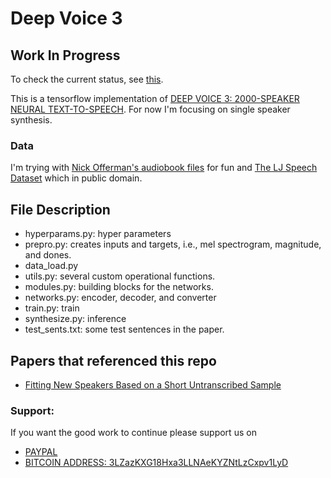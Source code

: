 # Deep Voice 3

## **Work In Progress**
To check the current status, see [this](https://github.com/Kyubyong/deepvoice3/issues/9).

This is a tensorflow implementation of [DEEP VOICE 3: 2000-SPEAKER NEURAL TEXT-TO-SPEECH](https://arxiv.org/pdf/1710.07654.pdf). For now I'm focusing on single speaker synthesis.

### Data

I'm trying with [Nick Offerman's audiobook files](https://www.audible.com/pd/Fiction/The-Adventures-of-Tom-Sawyer-Audiobook/B01HQMQLWK?source_code=AUDORWS0628169HI5use) for fun and [The LJ Speech Dataset](https://keithito.com/LJ-Speech-Dataset) which in public domain.

## File Description

  * hyperparams.py: hyper parameters
  * prepro.py: creates inputs and targets, i.e., mel spectrogram, magnitude, and dones.
  * data_load.py
  * utils.py: several custom operational functions.
  * modules.py: building blocks for the networks.
  * networks.py: encoder, decoder, and converter
  * train.py: train
  * synthesize.py: inference
  * test_sents.txt: some test sentences in the paper.
  
## Papers that referenced this repo

  * [Fitting New Speakers Based on a Short Untranscribed Sample](https://arxiv.org/abs/1802.06984)


### Support:

If you want the good work to continue please support us on

* [PAYPAL](https://www.paypal.me/ishandutta2007)
* [BITCOIN ADDRESS: 3LZazKXG18Hxa3LLNAeKYZNtLzCxpv1LyD](https://www.coinbase.com/join/5a8e4a045b02c403bc3a9c0c)
